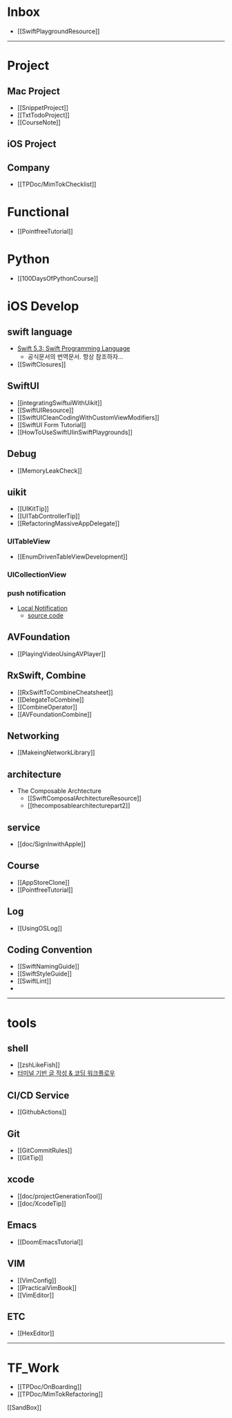 # Inbox

- [[SwiftPlaygroundResource]]
	

----
# Project
## Mac Project
- [[SnippetProject]]
- [[TxtTodoProject]]
- [[CourseNote]]
## iOS Project
## Company
- [[TPDoc/MimTokChecklist]]


# Functional 
-  [[PointfreeTutorial]] 
# Python
- [[100DaysOfPythonCourse]]
# iOS Develop

## swift language
- [Swift 5.3: Swift Programming Language](http://xho95.github.io/swift/programming/language/grammar/2017/02/28/The-Swift-Programming-Language.html?fbclid=IwAR1npQs4_mz15eHOsDTM7lJq_pH6MijLmW_5vnn6RVqWCig6vy_qrzENoLU)
	- 공식문서의 번역문서. 항상 참조하자... 
- [[SwiftClosures]]

## SwiftUI
- [[integratingSwiftuiWithUikit]]
- [[SwiftUIResource]]
- [[SwiftUICleanCodingWithCustomViewModifiers]]
- [[SwiftUI Form Tutorial]]
- [[HowToUseSwiftUIinSwiftPlaygrounds]]

## Debug
- [[MemoryLeakCheck]]

## uikit
- [[UIKitTip]]
- [[UITabControllerTip]]
- [[RefactoringMassiveAppDelegate]]

### UITableView 
 - [[EnumDrivenTableViewDevelopment]]

### UICollectionView

### push notification
- [Local Notification](https://medium.com/quick-code/local-notifications-with-swift-4-b32e7ad93c2)
	- [source code](https://github.com/fakiho/LocalNotification)

## AVFoundation
- [[PlayingVideoUsingAVPlayer]]

## RxSwift, Combine
- [[RxSwiftToCombineCheatsheet]]
- [[DelegateToCombine]]
- [[CombineOperator]]
- [[AVFoundationCombine]]

## Networking
- [[MakeingNetworkLibrary]]
## architecture
- The Composable Archtecture
	- [[SwiftComposalArchitectureResource]]
	- [[thecomposablearchitecturepart2]]

## service
- [[doc/SignInwithApple]]
## Course
- [[AppStoreClone]]
- [[PointfreeTutorial]]
## Log
- [[UsingOSLog]]

## Coding Convention
- [[SwiftNamingGuide]]
- [[SwiftStyleGuide]]
- [[SwiftLint]]
- 
----
# tools
## shell
- [[zshLikeFish]]
- [터미널 기반 글 작성 & 코딩 워크플로우](https://news.hada.io/topic?id=3357)
## CI/CD Service
- [[GithubActions]]
## Git 
- [[GitCommitRules]]
- [[GitTip]]

## xcode
- [[doc/projectGenerationTool]] 
- [[doc/XcodeTip]]

## Emacs
- [[DoomEmacsTutorial]]
## VIM 
- [[VimConfig]]
- [[PracticalVimBook]]
- [[VimEditor]]

## ETC
- [[HexEditor]]
----
# TF_Work
- [[TPDoc/OnBoarding]]
- [[TPDoc/MimTokRefactoring]]


[[SandBox]]
